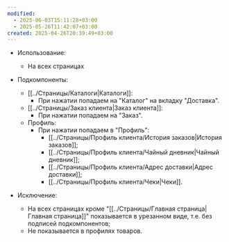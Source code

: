 ```yaml
---
modified:
  - 2025-06-03T15:11:28+03:00
  - 2025-05-26T11:42:07+03:00
created: 2025-04-26T20:39:49+03:00
---
```

- Использование:
	- На всех страницах

- Подкомпоненты:
	- [[../Страницы/Каталоги|Каталоги]]:
		- При нажатии попадаем на "Каталог" на вкладку "Доставка".
	- [[../Страницы/Заказ клиента|Заказ клиента]]:
		- При нажатии попадаем на "Заказ".
	- Профиль:
		- При нажатии попадаем в "Профиль":
			- [[../Страницы/Профиль клиента/История заказов|История заказов]];
			- [[../Страницы/Профиль клиента/Чайный дневник|Чайный дневник]];
			- [[../Страницы/Профиль клиента/Адрес доставки|Адрес доставки]];
			- [[../Страницы/Профиль клиента/Чеки|Чеки]].

- Исключение:
	- На всех страницах кроме "[[../Страницы/Главная страница|Главная страница]]" показывается в урезанном виде, т.е. без подписей подкомпонентов;
	- Не показывается в профилях товаров.
